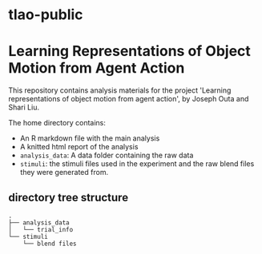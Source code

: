 # tlao-public

# Learning Representations of Object Motion from Agent Action

This repository contains analysis materials for the project 'Learning representations of object motion from agent action', by Joseph Outa and Shari Liu.

The home directory contains:  
- An R markdown file with the main analysis
- A knitted html report of the analysis
- `analysis_data`: A data folder containing the raw data 
- `stimuli`: the stimuli files used in the experiment and the raw blend files they were generated from.

## directory tree structure
```
.
├── analysis_data
│   └── trial_info
└── stimuli
    └── blend files

```
